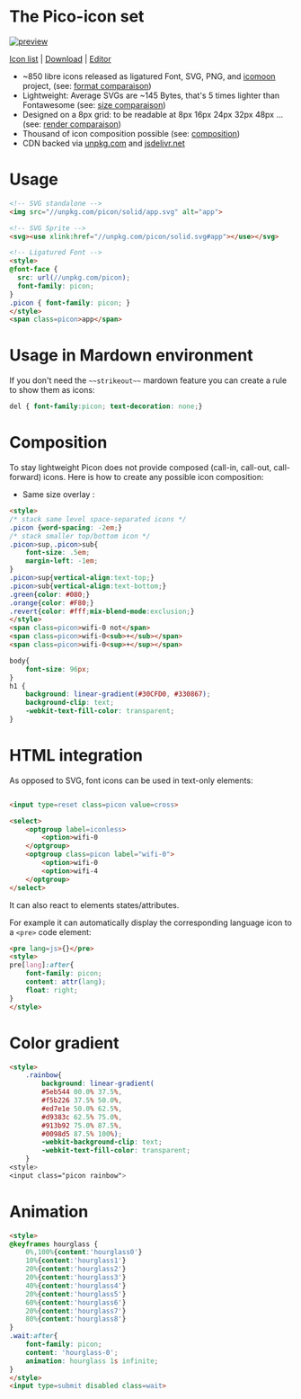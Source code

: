 # The Pico-icon set

[![preview](https://unpkg.com/picon/picon.png)](list.html)

[Icon list](./list.html) | [Download](./releases) | [Editor](./edit.html)

- ~850 libre icons released as ligatured Font, SVG, PNG, and [icomoon](https://icomoon.io/app) project, (see: [format comparaison](./wiki/format))
- Lightweight: Average SVGs are ~145 Bytes, that's 5 times lighter than Fontawesome (see: [size comparaison](https://github.com/yne/picon/wiki/size))
- Designed on a 8px grid: to be readable at 8px 16px 24px 32px 48px ... (see: [render comparaison](https://github.com/yne/picon/wiki/render))
- Thousand of icon composition possible (see: [composition](#Composition))
- CDN backed via [unpkg.com](https://unpkg.com/picon) and [jsdelivr.net](https://cdn.jsdelivr.net/npm/picon)

# Usage

```html
<!-- SVG standalone -->
<img src="//unpkg.com/picon/solid/app.svg" alt="app">

<!-- SVG Sprite -->
<svg><use xlink:href="//unpkg.com/picon/solid.svg#app"></use></svg>

<!-- Ligatured Font -->
<style>
@font-face {
  src: url(//unpkg.com/picon);
  font-family: picon;
}
.picon { font-family: picon; }
</style>
<span class=picon>app</span>
```

# Usage in Mardown environment

If you don't need the `~~strikeout~~` mardown feature you can create a rule to show them as icons:

```css
del { font-family:picon; text-decoration: none;}
```

# Composition

To stay lightweight Picon does not provide composed (call-in, call-out, call-forward) icons.
Here is how to create any possible icon composition:

- Same size overlay :
```html
<style>
/* stack same level space-separated icons */
.picon {word-spacing: -2em;}
/* stack smaller top/bottom icon */
.picon>sup,.picon>sub{
	font-size: .5em;
	margin-left: -1em;
}
.picon>sup{vertical-align:text-top;}
.picon>sub{vertical-align:text-bottom;}
.green{color: #080;}
.orange{color: #F80;}
.revert{color: #fff;mix-blend-mode:exclusion;}
</style>
<span class=picon>wifi-0 not</span>
<span class=picon>wifi-0<sub>+</sub></span>
<span class=picon>wifi-0<sup>+</sup></span>
```

```css
body{
	font-size: 96px;
}
h1 {
	background: linear-gradient(#30CFD0, #330867);
	background-clip: text;
	-webkit-text-fill-color: transparent;
}
```

# HTML integration

As opposed to SVG, font icons can be used in text-only elements:

```html

<input type=reset class=picon value=cross>

<select>
	<optgroup label=iconless>
		<option>wifi-0
	</optgroup>
	<optgroup class=picon label="wifi-0">
		<option>wifi-0
		<option>wifi-4
	</optgroup>
</select>
```

It can also react to elements states/attributes.

For example it can automatically display the corresponding language icon to a `<pre>` code element:

```html
<pre lang=js>{}</pre>
<style>
pre[lang]:after{
	font-family: picon;
	content: attr(lang);
	float: right;
}
</style>
```
# Color gradient

```html
<style>
	.rainbow{
		background: linear-gradient(
		#5eb544 00.0% 37.5%,
		#f5b226 37.5% 50.0%,
		#ed7e1e 50.0% 62.5%,
		#d9383c 62.5% 75.0%,
		#913b92 75.0% 87.5%,
		#0098d5 87.5% 100%);
		-webkit-background-clip: text;
		-webkit-text-fill-color: transparent;
	}
<style>
<input class="picon rainbow">
```

# Animation

```html
<style>
@keyframes hourglass {
	0%,100%{content:'hourglass0'}
	10%{content:'hourglass1'}
	20%{content:'hourglass2'}
	20%{content:'hourglass3'}
	40%{content:'hourglass4'}
	20%{content:'hourglass5'}
	60%{content:'hourglass6'}
	20%{content:'hourglass7'}
	80%{content:'hourglass8'}
}
.wait:after{
	font-family: picon;
	content: 'hourglass-0';
	animation: hourglass 1s infinite;
}
</style>
<input type=submit disabled class=wait>
```
